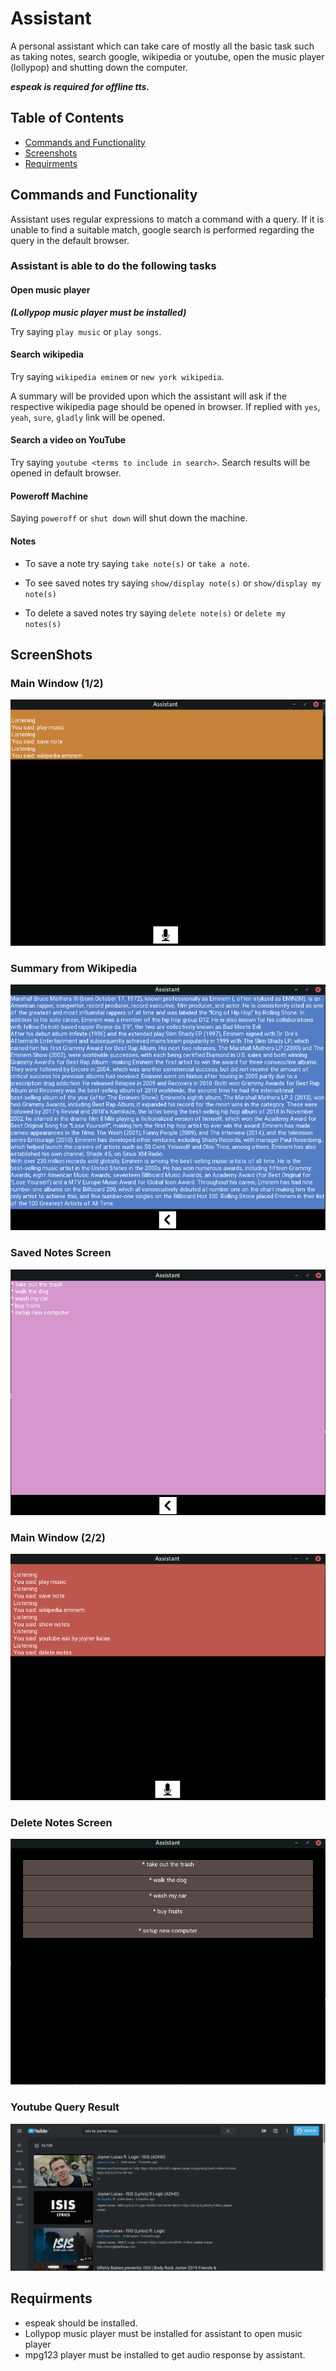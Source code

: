 # Assistant

A personal assistant which can take care of mostly all the basic task
such as taking notes, search google, wikipedia or youtube, open the music player (lollypop)
and shutting down the computer.

***espeak is required for offline tts.***

## Table of Contents
* [Commands and Functionality](#commands-and-functionality)
* [Screenshots](#screenshots)
* [Requirments](#requirments)

## Commands and Functionality

Assistant uses regular expressions to match a command with a query.
If it is unable to find a suitable match, google search is performed
regarding the query in the default browser.

### Assistant is able to do the following tasks
#### Open music player 
***(Lollypop music player must be installed)***

Try saying `play music` or `play songs`.

#### Search wikipedia
Try saying `wikipedia eminem` or `new york wikipedia`.

A summary will be provided upon which the assistant will ask if the
respective wikipedia page should be opened in browser.
If replied with `yes`, `yeah`, `sure`, `gladly` link will be opened.

#### Search a video on YouTube
Try saying `youtube <terms to include in search>`.
Search results will be opened in default browser.

#### Poweroff Machine
Saying `poweroff` or `shut down` will shut down the machine.

#### Notes

* To save a note try saying `take note(s)` or `take a note`.

* To see saved notes try saying `show/display note(s)` or `show/display my note(s)`

* To delete a saved notes try saying `delete note(s)` or `delete my notes(s)`

## ScreenShots

### Main Window (1/2)
![Main Window](https://github.com/sethiojas/readme_images/blob/master/Assistant/main_window.png)

### Summary from Wikipedia
![Wikipedia Summary Screen](https://github.com/sethiojas/readme_images/blob/master/Assistant/wiki.png)

### Saved Notes Screen
![Show Notes Screen](https://github.com/sethiojas/readme_images/blob/master/Assistant/show_notes.png)

### Main Window (2/2)
![Main Window](https://github.com/sethiojas/readme_images/blob/master/Assistant/main_window_2.png)

### Delete Notes Screen
![Delete Notes Screen](https://github.com/sethiojas/readme_images/blob/master/Assistant/delete_note.png)

### Youtube Query Result
![Youtube Search](https://github.com/sethiojas/readme_images/blob/master/Assistant/youtube.png)

## Requirments
* espeak should be installed.
* Lollypop music player must be installed for assistant to open music player
* mpg123 player must be installed to get audio response by assistant.